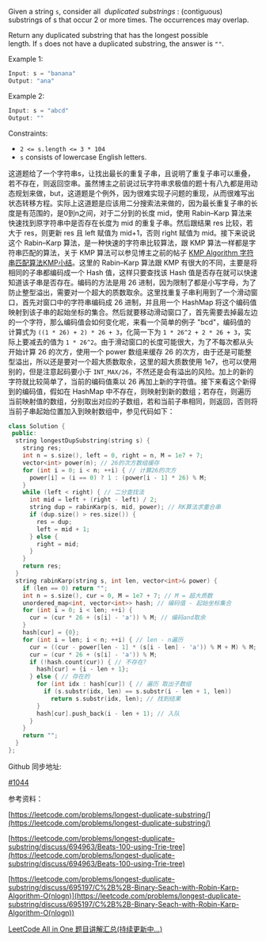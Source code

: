 Given a string `s`, consider all  _duplicated substrings_ : (contiguous) substrings of s that occur 2 or more times. The occurrences may overlap.

Return any duplicated substring that has the longest possible length. If `s` does not have a duplicated substring, the answer is `""`.

Example 1:

```cpp
Input: s = "banana"
Output: "ana"
```

Example 2:

```cpp
Input: s = "abcd"
Output: ""
```

Constraints:

- `2 <= s.length <= 3 * 104`
- `s` consists of lowercase English letters.

这道题给了一个字符串s，让找出最长的重复子串，且说明了重复子串可以重叠，若不存在，则返回空串。虽然博主之前说过玩字符串求极值的题十有八九都是用动态规划来做，but，这道题是个例外，因为很难实现子问题的重现，从而很难写出状态转移方程。实际上这道题是应该用二分搜索法来做的，因为最长重复子串的长度是有范围的，是0到n之间，对于二分到的长度 mid，使用 Rabin–Karp 算法来快速找到原字符串中是否存在长度为 mid 的重复子串。然后跟结果 res 比较，若大于 res，则更新 res 且 left 赋值为 mid+1，否则 right 赋值为 mid。接下来说说这个 Rabin–Karp 算法，是一种快速的字符串比较算法，跟 KMP 算法一样都是字符串匹配的算法，关于 KMP 算法可以参见博主之前的帖子 [KMP Algorithm 字符串匹配算法KMP小结](http://www.cnblogs.com/grandyang/p/6992403.html)。这里的 Rabin–Karp 算法跟 KMP 有很大的不同，主要是将相同的子串都编码成一个 Hash 值，这样只要查找该 Hash 值是否存在就可以快速知道该子串是否存在。编码的方法是用 26 进制，因为限制了都是小写字母，为了防止整型溢出，需要对一个超大的质数取余。这里找重复子串利用到了一个滑动窗口，首先对窗口中的字符串编码成 26 进制，并且用一个 HashMap 将这个编码值映射到该子串的起始坐标的集合。然后就要移动滑动窗口了，首先需要去掉最左边的一个字符，那么编码值会如何变化呢，来看一个简单的例子 "bcd"，编码值的计算式为 `((1 * 26) + 2) * 26 + 3`，化简一下为 `1 * 26^2 + 2 * 26 + 3`，实际上要减去的值为 `1 * 26^2`。由于滑动窗口的长度可能很大，为了不每次都从头开始计算 26 的次方，使用一个 power 数组来缓存 26 的次方，由于还是可能整型溢出，所以还是要对一个超大质数取余，这里的超大质数使用 1e7，也可以使用别的，但是注意起码要小于 `INT_MAX/26`，不然还是会有溢出的风险。加上的新的字符就比较简单了，当前的编码值乘以 26 再加上新的字符值。接下来看这个新得到的编码值，假如在 HashMap 中不存在，则映射到新的数组；若存在，则遍历当前映射值的数组，分别取出对应的子数组，若和当前子串相同，则返回，否则将当前子串起始位置加入到映射数组中，参见代码如下：

```cpp
class Solution {
 public:
  string longestDupSubstring(string s) {
    string res;
    int n = s.size(), left = 0, right = n, M = 1e7 + 7;
    vector<int> power(n); // 26的次方数组缓存
    for (int i = 0; i < n; ++i) { // 计算26的次方
      power[i] = (i == 0) ? 1 : (power[i - 1] * 26) % M;
    }
    while (left < right) { // 二分查找法
      int mid = left + (right - left) / 2;
      string dup = rabinKarp(s, mid, power); // RK算法求重合串
      if (dup.size() > res.size()) {
        res = dup;
        left = mid + 1;
      } else {
        right = mid;
      }
    }
    return res;
  }
  string rabinKarp(string s, int len, vector<int>& power) {
    if (len == 0) return "";
    int n = s.size(), cur = 0, M = 1e7 + 7; // M = 超大质数
    unordered_map<int, vector<int>> hash; // 编码值 - 起始坐标集合
    for (int i = 0; i < len; ++i) {
      cur = (cur * 26 + (s[i] - 'a')) % M; // 编码and取余
    }
    hash[cur] = {0};
    for (int i = len; i < n; ++i) { // len - n遍历
      cur = ((cur - power[len - 1] * (s[i - len] - 'a')) % M + M) % M;
      cur = (cur * 26 + (s[i] - 'a')) % M;
      if (!hash.count(cur)) { // 不存在?
        hash[cur] = {i - len + 1};
      } else { // 存在的
        for (int idx : hash[cur]) { // 遍历 取出子数组
          if (s.substr(idx, len) == s.substr(i - len + 1, len))
            return s.substr(idx, len); // 找到结果
        }
        hash[cur].push_back(i - len + 1); // 入队
      }
    }
    return "";
  }
};
```

Github 同步地址:

[#1044](https://github.com/grandyang/leetcode/issues/1044)

参考资料：

[https://leetcode.com/problems/longest-duplicate-substring/](https://leetcode.com/problems/longest-duplicate-substring/)

[https://leetcode.com/problems/longest-duplicate-substring/discuss/694963/Beats-100-using-Trie-tree](https://leetcode.com/problems/longest-duplicate-substring/discuss/694963/Beats-100-using-Trie-tree)

[](https://leetcode.com/problems/longest-duplicate-substring/discuss/695197/C%2B%2B-Binary-Seach-with-Robin-Karp-Algorithm-O(nlogn))[https://leetcode.com/problems/longest-duplicate-substring/discuss/695197/C%2B%2B-Binary-Seach-with-Robin-Karp-Algorithm-O(nlogn)](https://leetcode.com/problems/longest-duplicate-substring/discuss/695197/C%2B%2B-Binary-Seach-with-Robin-Karp-Algorithm-O(nlogn))

[LeetCode All in One 题目讲解汇总(持续更新中...)](https://www.cnblogs.com/grandyang/p/4606334.html)